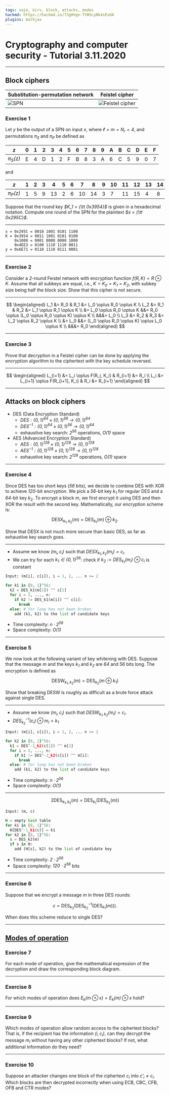 ```yaml
---
tags: vaje, kirv, block, attacks, modes
hackmd: https://hackmd.io/73gHVgn-TYWScyNk4sEvUA
plugins: mathjax
---
```

# Cryptography and computer security - Tutorial 3.11.2020

---

## Block ciphers

| Substitution-permutation network | Feistel cipher |
| - | - |
| ![SPN](https://upload.wikimedia.org/wikipedia/commons/thumb/c/cd/SubstitutionPermutationNetwork2.png/360px-SubstitutionPermutationNetwork2.png) | ![Feistel cipher](https://upload.wikimedia.org/wikipedia/commons/thumb/f/fa/Feistel_cipher_diagram_en.svg/511px-Feistel_cipher_diagram_en.svg.png) |

### Exercise 1

Let <i>$y$</i> be the output of a SPN on input <i>$x$</i>, where <i>$\ell=m=N_r=4$</i>, and permutations <i>$\pi_S$</i> and <i>$\pi_P$</i> be defined as

| <i>$z$</i> | 0 | 1 | 2 | 3 | 4 | 5 | 6 | 7 | 8 | 9 | A | B | C | D | E | F |
| ---------- | - | - | - | - | - | - | - | - | - | - | - | - | - | - | - | - |
| <i>$\pi_S(z)$</i> | E | 4 | D | 1 | 2 | F | B | 8 | 3 | A | 6 | C | 5 | 9 | 0 | 7 |

and

| <i>$z$</i> | 1 | 2 | 3 | 4 | 5 | 6 | 7 | 8 | 9 | 10 | 11 | 12 | 13 | 14 | 15 | 16 |
| ---------- | - | - | - | - | - | - | - | - | - | -- | -- | -- | -- | -- | -- | -- |
<i>$\pi_P(z)$</i> | 1 | 5 | 9 | 13 | 2 | 6 | 10 | 14 | 3 | 7 | 11 | 15 | 4 | 8 | 12 | 16

Suppose that the round key <i>$K_1 = {\tt 0x3954}$</i> is given in a hexadecimal notation. Compute one round of the SPN for the plaintext <i>$x = {\tt 0x295C}$</i>.

----

```
x = 0x295C = 0010 1001 0101 1100
K = 0x3954 = 0011 1001 0101 0100
    0x1008 = 0001 0000 0000 1000
    0x4EE3 = 0100 1110 1110 0011
y = 0x6E71 = 0110 1110 0111 0001
```

---

### Exercise 2

Consider a <i>$2$</i>-round Feistel network with encryption function <i>$f(R, K) = R \oplus K$</i>. Assume that all subkeys are equal, i.e., <i>$K = K_0 = K_1 = K_2$</i>, with subkey size being half the block size. Show that this cipher is not secure.

----

$$
\begin{aligned}
L_1 &= R_0 & R_1 &= L_0 \oplus R_0 \oplus K \\
L_2 &= R_1 & R_2 &= L_1 \oplus R_1 \oplus K \\
&= L_0 \oplus R_0 \oplus K &&= R_0 \oplus (L_0 \oplus R_0 \oplus K) \oplus K \\
&&&= L_0 \\
L_3 &= R_2 & R_3 &= L_2 \oplus R_2 \oplus K \\
&= L_0 &&= (L_0 \oplus R_0 \oplus K) \oplus L_0 \oplus K \\
&&&= R_0
\end{aligned}
$$

---

### Exercise 3

Prove that decryption in a Feistel cipher can be done by applying the encryption algorithm to the ciphertext with the key schedule reversed.

----

$$
\begin{aligned}
L_{i+1} &= L_i \oplus F(R_i, K_i) & R_{i+1} &= R_i \\
L_i &= L_{i+1} \oplus F(R_{i+1}, K_i) & R_i &= R_{i+1}
\end{aligned}
$$

---

## Attacks on block ciphers

* DES (Data Encryption Standard)
  - <i>$\text{DES} : \lbrace 0, 1 \rbrace^{64} \times \lbrace 0, 1 \rbrace^{56} \to \lbrace 0, 1 \rbrace^{64}$</i>
  - <i>$\text{DES}^{-1} : \lbrace 0, 1 \rbrace^{64} \times \lbrace 0, 1 \rbrace^{56} \to \lbrace 0, 1 \rbrace^{64}$</i>
  - exhaustive key search: <i>$2^{56}$</i> operations, <i>$O(1)$</i> space
* AES (Advanced Encryption Standard)
  - <i>$\text{AES} : \lbrace 0, 1 \rbrace^{128} \times \lbrace 0, 1 \rbrace^{128} \to \lbrace 0, 1 \rbrace^{128}$</i>
  - <i>$\text{AES}^{-1} : \lbrace 0, 1 \rbrace^{128} \times \lbrace 0, 1 \rbrace^{128} \to \lbrace 0, 1 \rbrace^{128}$</i>
  - exhaustive key search: <i>$2^{128}$</i> operations, <i>$O(1)$</i> space

---

### Exercise 4

Since DES has too short keys (<i>$56$</i> bits), we decide to combine DES with XOR to achieve <i>$120$</i>-bit encryption. We pick a <i>$56$</i>-bit key <i>$k_1$</i> for regular DES and a <i>$64$</i>-bit key $k_2$. To encrypt a block <i>$m$</i>, we first encrypt it using DES and then XOR the result with the second key. Mathematically, our encryption scheme is:

$$
\text{DESX}_{k_1, k_2}(m) = \text{DES}_{k_1}(m) \oplus k_2 .
$$

Show that DESX is not much more secure than basic DES,
as far as exhaustive key search goes.

----

* Assume we know <i>$(m_i, c_i)$</i> such that <i>$\text{DESX}_{k_1, k_2}(m_i) = c_i$</i>.
* We can try for each <i>$k_1 \in \lbrace 0, 1 \rbrace^{56}$</i>: check if <i>$k_2 := \text{DES}_{k_1}(m_i) \oplus c_i$</i> is constant

```python
Input: (m[i], c[i]), i = 1, 2, ... n >= 2

for k1 in {0, 1}^56:
  k2 = DES_k1(m[1]) ^^ c[1]
  for i = 2, ..., n:
    if k2 != DES_k1(m[i]) ^^ c[i]:
      break
  else: # for loop has not been broken
    add (k1, k2) to the list of candidate keys
```

* Time complexity: <i>$n \cdot 2^{56}$</i>
* Space complexity: <i>$O(1)$</i>

---

### Exercise 5

We now look at the following variant of key whitening with DES. Suppose that the message <i>$m$</i> and the keys <i>$k_1$</i> and <i>$k_2$</i> are <i>$64$</i> and <i>$56$</i> bits long. The encryption is defined as

$$
\text{DESW}_{k_1, k_2}(m) = \text{DES}_{k_2}(m \oplus k_1)
$$

Show that breaking DESW is roughly as difficult as a brute force attack against single DES.

----

* Assume we know <i>$(m_i, c_i)$</i> such that <i>$\text{DESW}_{k_1, k_2}(m_i) = c_i$</i>.
* <i>$\text{DES}^{-1}_{k_2}(c_i) \oplus m_i = k_1$</i>

```python
Input: (m[i], c[i]), i = 1, 2, ... n >= 2

for k2 in {0, 1}^56:
  k1 = DES^-1_k2(c[1]) ^^ m[1]
  for i = 2, ..., n:
    if k1 != DES^-1_k2(c[i]) ^^ m[i]:
      break
  else: # for loop has not been broken
    add (k1, k2) to the list of candidate keys
```

* Time complexity: <i>$n \cdot 2^{56}$</i>
* Space complexity: <i>$O(1)$</i>

----

$$
\text{2DES}_{k_1, k_2}(m) = \text{DES}_{k_1}(\text{DES}_{k_2}(m))
$$

```python
Input: (m, c)

H = empty hash table
for k1 in {0, 1}^56:
  H[DES^-1_k1(c)] = k1
for k2 in {0, 1}^56:
  s = DES_k2(m)
  if s in H:
    add (H[s], k2) to the list of candidate key
```

* Time complexity: <i>$2 \cdot 2^{56}$</i>
* Space complexity: <i>$120 \cdot 2^{56}$</i> bits

---

### Exercise 6

Suppose that we encrypt a message <i>$m$</i> in three DES rounds:

$$
c = \text{DES}_{k_3}(\text{DES}_{k_2}^{-1}(\text{DES}_{k_1}(m))) .
$$

When does this scheme reduce to single DES?

---

## [Modes of operation](https://en.wikipedia.org/wiki/Block_cipher_mode_of_operation#Confidentiality_only_modes)

### Exercise 7

For each mode of operation, give the mathematical expression of the decryption and draw the corresponding block diagram.

---

### Exercise 8

For which modes of operation does <i>$E_k(m \oplus x) = E_k(m) \oplus x$</i> hold?

---

### Exercise 9

Which modes of operation allow random access to the ciphertext blocks? That is, if the recipient has the information <i>$(i, c_i)$</i>, can they decrypt the message $m_i$ without having any other ciphertext blocks? If not, what additional information do they need?

---

### Exercise 10

Suppose an attacker changes one block of the ciphertext <i>$c_i$</i> into <i>$c'_i \not= c_i$</i>. Which blocks are then decrypted incorrectly when using ECB, CBC, CFB, OFB and CTR modes?
